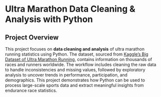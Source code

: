 
# Ultra Marathon Data Cleaning & Analysis with Python

## Project Overview

This project focuses on **data cleaning and analysis** of ultra marathon running statistics using Python. The dataset, sourced from [Kaggle’s Big Dataset of Ultra Marathon Running](https://www.kaggle.com/datasets/aiaiaidavid/the-big-dataset-of-ultra-marathon-running/data), contains information on thousands of races and runners worldwide. The workflow includes cleaning the raw data to handle inconsistencies and missing values, followed by exploratory analysis to uncover trends in performance, participation, and demographics. This project demonstrates how Python can be used to process large-scale sports data and extract meaningful insights from endurance race statistics.
